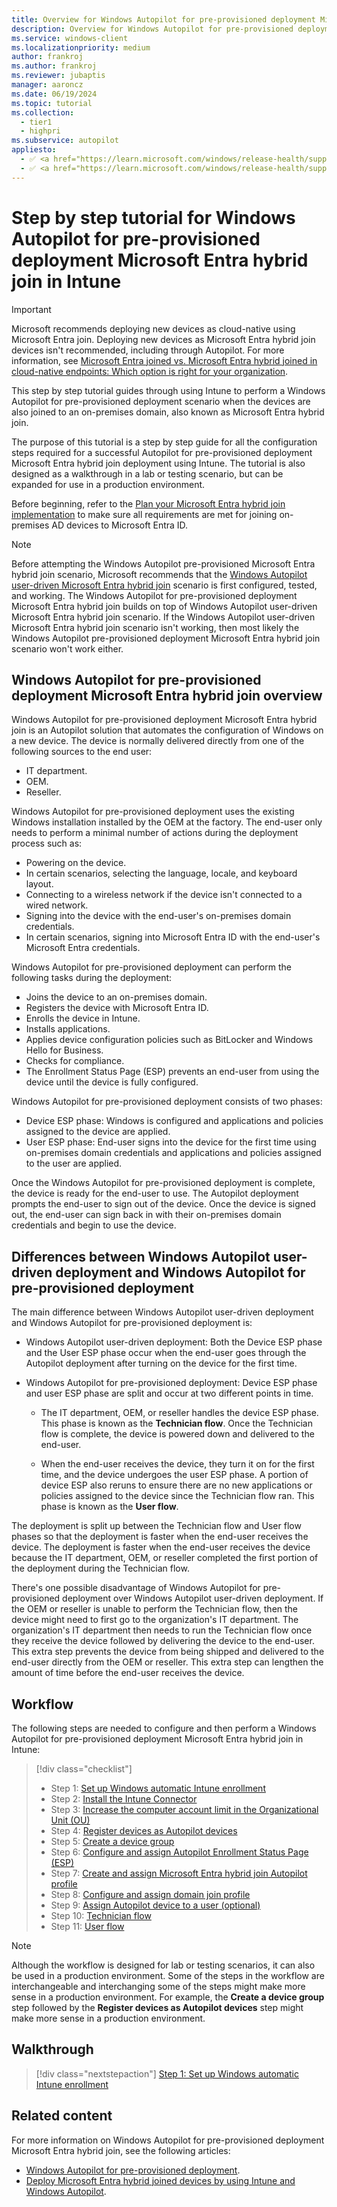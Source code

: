 ```yaml
---
title: Overview for Windows Autopilot for pre-provisioned deployment Microsoft Entra hybrid join in Intune
description: Overview for Windows Autopilot for pre-provisioned deployment Microsoft Entra hybrid join in Intune.
ms.service: windows-client
ms.localizationpriority: medium
author: frankroj
ms.author: frankroj
ms.reviewer: jubaptis
manager: aaroncz
ms.date: 06/19/2024
ms.topic: tutorial
ms.collection:
  - tier1
  - highpri
ms.subservice: autopilot
appliesto:
  - ✅ <a href="https://learn.microsoft.com/windows/release-health/supported-versions-windows-client" target="_blank">Windows 11</a>
  - ✅ <a href="https://learn.microsoft.com/windows/release-health/supported-versions-windows-client" target="_blank">Windows 10</a>
---
```


# Step by step tutorial for Windows Autopilot for pre-provisioned deployment Microsoft Entra hybrid join in Intune

> [!IMPORTANT]
>
> Microsoft recommends deploying new devices as cloud-native using Microsoft Entra join. Deploying new devices as Microsoft Entra hybrid join devices isn't recommended, including through Autopilot. For more information, see [Microsoft Entra joined vs. Microsoft Entra hybrid joined in cloud-native endpoints: Which option is right for your organization](/mem/solutions/cloud-native-endpoints/azure-ad-joined-hybrid-azure-ad-joined#which-option-is-right-for-your-organization).

This step by step tutorial guides through using Intune to perform a Windows Autopilot for pre-provisioned deployment scenario when the devices are also joined to an on-premises domain, also known as Microsoft Entra hybrid join.

The purpose of this tutorial is a step by step guide for all the configuration steps required for a successful Autopilot for pre-provisioned deployment Microsoft Entra hybrid join deployment using Intune. The tutorial is also designed as a walkthrough in a lab or testing scenario, but can be expanded for use in a production environment.

Before beginning, refer to the [Plan your Microsoft Entra hybrid join implementation](/azure/active-directory/devices/hybrid-azuread-join-plan) to make sure all requirements are met for joining on-premises AD devices to Microsoft Entra ID.

> [!NOTE]
>
> Before attempting the Windows Autopilot pre-provisioned Microsoft Entra hybrid join scenario, Microsoft recommends that the [Windows Autopilot user-driven Microsoft Entra hybrid join](../user-driven/hybrid-azure-ad-join-workflow.md) scenario is first configured, tested, and working. The Windows Autopilot for pre-provisioned deployment Microsoft Entra hybrid join builds on top of Windows Autopilot user-driven Microsoft Entra hybrid join scenario. If the Windows Autopilot user-driven Microsoft Entra hybrid join scenario isn't working, then most likely the Windows Autopilot pre-provisioned deployment Microsoft Entra hybrid join scenario won't work either.

## Windows Autopilot for pre-provisioned deployment Microsoft Entra hybrid join overview

Windows Autopilot for pre-provisioned deployment Microsoft Entra hybrid join is an Autopilot solution that automates the configuration of Windows on a new device. The device is normally delivered directly from one of the following sources to the end user:

- IT department.
- OEM.
- Reseller.

Windows Autopilot for pre-provisioned deployment uses the existing Windows installation installed by the OEM at the factory. The end-user only needs to perform a minimal number of actions during the deployment process such as:

- Powering on the device.
- In certain scenarios, selecting the language, locale, and keyboard layout.
- Connecting to a wireless network if the device isn't connected to a wired network.
- Signing into the device with the end-user's on-premises domain credentials.
- In certain scenarios, signing into Microsoft Entra ID with the end-user's Microsoft Entra credentials.

Windows Autopilot for pre-provisioned deployment can perform the following tasks during the deployment:

- Joins the device to an on-premises domain.
- Registers the device with Microsoft Entra ID.
- Enrolls the device in Intune.
- Installs applications.
- Applies device configuration policies such as BitLocker and Windows Hello for Business.
- Checks for compliance.
- The Enrollment Status Page (ESP) prevents an end-user from using the device until the device is fully configured.

Windows Autopilot for pre-provisioned deployment consists of two phases:

- Device ESP phase: Windows is configured and applications and policies assigned to the device are applied.
- User ESP phase: End-user signs into the device for the first time using on-premises domain credentials and applications and policies assigned to the user are applied.

Once the Windows Autopilot for pre-provisioned deployment is complete, the device is ready for the end-user to use. The Autopilot deployment prompts the end-user to sign out of the device. Once the device is signed out, the end-user can sign back in with their on-premises domain credentials and begin to use the device.

## Differences between Windows Autopilot user-driven deployment and Windows Autopilot for pre-provisioned deployment

The main difference between Windows Autopilot user-driven deployment and Windows Autopilot for pre-provisioned deployment is:

- Windows Autopilot user-driven deployment: Both the Device ESP phase and the User ESP phase occur when the end-user goes through the Autopilot deployment after turning on the device for the first time.

- Windows Autopilot for pre-provisioned deployment: Device ESP phase and user ESP phase are split and occur at two different points in time.

  - The IT department, OEM, or reseller handles the device ESP phase. This phase is known as the **Technician flow**. Once the Technician flow is complete, the device is powered down and delivered to the end-user.

  - When the end-user receives the device, they turn it on for the first time, and the device undergoes the user ESP phase. A portion of device ESP also reruns to ensure there are no new applications or policies assigned to the device since the Technician flow ran. This phase is known as the **User flow**.

The deployment is split up between the Technician flow and User flow phases so that the deployment is faster when the end-user receives the device. The deployment is faster when the end-user receives the device because the IT department, OEM, or reseller completed the first portion of the deployment during the Technician flow.

There's one possible disadvantage of Windows Autopilot for pre-provisioned deployment over Windows Autopilot user-driven deployment. If the OEM or reseller is unable to perform the Technician flow, then the device might need to first go to the organization's IT department. The organization's IT department then needs to run the Technician flow once they receive the device followed by delivering the device to the end-user. This extra step prevents the device from being shipped and delivered to the end-user directly from the OEM or reseller. This extra step can lengthen the amount of time before the end-user receives the device.

## Workflow

The following steps are needed to configure and then perform a Windows Autopilot for pre-provisioned deployment Microsoft Entra hybrid join in Intune:

> [!div class="checklist"]
>
> - Step 1: [Set up Windows automatic Intune enrollment](hybrid-azure-ad-join-automatic-enrollment.md)
> - Step 2: [Install the Intune Connector](hybrid-azure-ad-join-intune-connector.md)
> - Step 3: [Increase the computer account limit in the Organizational Unit (OU)](hybrid-azure-ad-join-computer-account-limit.md)
> - Step 4: [Register devices as Autopilot devices](hybrid-azure-ad-join-register-device.md)
> - Step 5: [Create a device group](hybrid-azure-ad-join-device-group.md)
> - Step 6: [Configure and assign Autopilot Enrollment Status Page (ESP)](hybrid-azure-ad-join-esp.md)
> - Step 7: [Create and assign Microsoft Entra hybrid join Autopilot profile](hybrid-azure-ad-join-autopilot-profile.md)
> - Step 8: [Configure and assign domain join profile](hybrid-azure-ad-join-domain-join-profile.md)
> - Step 9: [Assign Autopilot device to a user (optional)](hybrid-azure-ad-join-assign-device-to-user.md)
> - Step 10: [Technician flow](hybrid-azure-ad-join-technician-flow.md)
> - Step 11: [User flow](hybrid-azure-ad-join-user-flow.md)

> [!NOTE]
>
> Although the workflow is designed for lab or testing scenarios, it can also be used in a production environment. Some of the steps in the workflow are interchangeable and interchanging some of the steps might make more sense in a production environment. For example, the **Create a device group** step followed by the **Register devices as Autopilot devices** step might make more sense in a production environment.

## Walkthrough

> [!div class="nextstepaction"]
> [Step 1: Set up Windows automatic Intune enrollment](hybrid-azure-ad-join-automatic-enrollment.md)

## Related content

For more information on Windows Autopilot for pre-provisioned deployment Microsoft Entra hybrid join, see the following articles:

- [Windows Autopilot for pre-provisioned deployment](../../pre-provision.md).
- [Deploy Microsoft Entra hybrid joined devices by using Intune and Windows Autopilot](../../windows-autopilot-hybrid.md).
